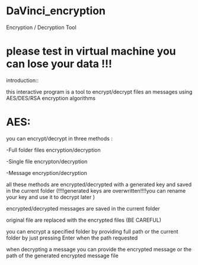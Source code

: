 # DaVinci_encryption
Encryption / Decryption Tool 
# please test in virtual machine you can lose your data !!!
introduction::

this interactive program is a tool to encrypt/decrypt files an messages using AES/DES/RSA encryption algorithms 

# AES:

you can encrypt/decrypt in three methods :


-Full folder files encryption/decryption

-Single file encrypton/decryption

-Message encryption/decryption 


all these methods are encrypted/decrypted with a generated key and saved in the current folder (!!!!generated keys are overwritten!!!!you can rename your key and use it to decrypt later )

encrypted/decrypted messages are saved in the current folder 

original file are replaced with the encrypted files (BE CAREFUL) 


you can encrypt a specified folder by providing full path or the current folder by just pressing Enter when the path requested 


when decrypting a message you can provide the encrypted message or the path of the generated encrypted message file
